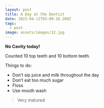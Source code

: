 ```yaml
---
layout: post
title: A Day at the Dentist
date: 2023-04-11T03:09:18.280Z
tags:
  - post
image: assets/images/12.jpg
---
```

**No Cavity today!**

Counted 10 top teeth and 10 bottom teeth. 

Things to do:

* Don’t sip juice and milk throughout the day
* Don’t eat too much sugar
* Floss
* Use mouth wash

> Very matured
